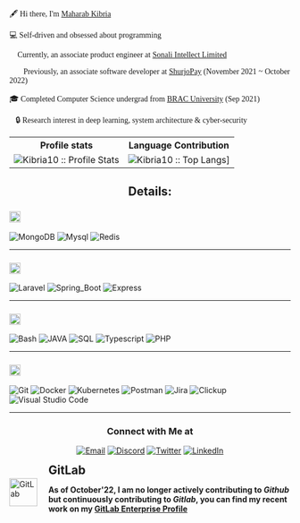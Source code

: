 <span style="font-family:serif;">

   🖋️ Hi there, I'm [Maharab Kibria](https://kibria10.github.io/portfolio/)


   💻 Self-driven and obsessed about programming 


   💼 Currently, an associate product engineer at [Sonali Intellect Limited](https://www.sonaliintellect.com/)


   👨‍💻 Previously, an associate software developer at [ShurjoPay](https://shurjopay.com.bd/) (November 2021 ~ October 2022)


   🎓 Completed Computer Science undergrad from [BRAC University](https://www.bracu.ac.bd/) (Sep 2021) 


   🤖🔒 Research interest in deep learning, system architecture & cyber-security 

</span>


<p align="center">
   <table>
      <tr>
       <th>Profile stats  </th>
       <th>Language Contribution</th>
      </tr>
      <tr>
       <td><img alt="Kibria10 :: Profile Stats" src="https://github-readme-stats.vercel.app/api?username=Kibria10&&count_private=true&show_icons=true&theme=jolly"> </td>
       <td><img alt="Kibria10 :: Top Langs]" src="https://github-readme-stats.vercel.app/api/top-langs/?username=Kibria10&count_private=true&langs_count=10&theme=jolly&layout=compact&hide=jupyter%20notebook,html,css,blade,scss,less"> </td>
      </tr>
   </table>
</p>

<h2 align="center">Details:</h2>
<!--START_SECTION:learn-->
<h3><img height="20px" src="https://img.shields.io/badge/Database-979a9b"/></h3>
<span><img src="https://img.shields.io/badge/-MongoDB-black?style=flat-square&amp;logo=MongoDB" alt="MongoDB"/></span>
<span><img src="https://img.shields.io/badge/-Mysql-black?style=flat-square&amp;logo=Mysql" alt="Mysql"/></span>
<span><img src="https://img.shields.io/badge/-Redis-black?style=flat-square&amp;logo=Redis" alt="Redis"/></span>
<hr>
<h3><img height="20px" src="https://img.shields.io/badge/Framework-695b55"/></h3>
<span><img src="https://img.shields.io/badge/-Laravel-black?style=flat-square&amp;logo=Laravel" alt="Laravel"/></span>
<span><img src="https://img.shields.io/badge/-Spring_Boot-black?style=flat-square&amp;logo=Spring_Boot" alt="Spring_Boot"/></span>
<span><img src="https://img.shields.io/badge/-Express-black?style=flat-square&amp;logo=Express" alt="Express"/></span>
<hr>
<h3><img height="20px" src="https://img.shields.io/badge/Language-467870"/></h3>
<span><img src="https://img.shields.io/badge/-Bash-black?style=flat-square&amp;logo=Bash" alt="Bash"/></span>
<span><img src="https://img.shields.io/badge/-Java-black?style=flat-square&amp;logo=JAVA" alt="JAVA"/></span>
<span><img src="https://img.shields.io/badge/-SQL-black?style=flat-square&amp;logo=SQL" alt="SQL"/></span>
<span><img src="https://img.shields.io/badge/-Typescript-black?style=flat-square&amp;logo=Typescript" alt="Typescript"/></span>
<span><img src="https://img.shields.io/badge/-Php-black?style=flat-square&amp;logo=PHP" alt="PHP"/></span>
<hr>
<h3><img height="20px" src="https://img.shields.io/badge/Tools-6c598f"/></h3>
<span><img src="https://img.shields.io/badge/-Git-black?style=flat-square&amp;logo=Git" alt="Git"/></span>
<span><img src="https://img.shields.io/badge/-Docker-black?style=flat-square&amp;logo=Docker" alt="Docker"/></span>
<span><img src="https://img.shields.io/badge/-Kubernetes-black?style=flat-square&amp;logo=Kubernetes" alt="Kubernetes"/></span>
<span><img src="https://img.shields.io/badge/-Postman-black?style=flat-square&amp;logo=Postman" alt="Postman"/></span>
<span><img src="https://img.shields.io/badge/-Jira-black?style=flat-square&amp;logo=Jira" alt="Jira"/></span>
<span><img src="https://img.shields.io/badge/-Clickup-black?style=flat-square&amp;logo=Clickup" alt="Clickup"/></span>
<span><img src="https://img.shields.io/badge/-Visual%20Studio%20Code-black?style=flat-square&amp;logo=Visual%20Studio%20Code" alt="Visual Studio Code"/></span>
<hr>
<!--END_SECTION:learn-->
<h3 align="center"> Connect with Me at </h3>

<p align="center">
<a href="mailto:junakkibria56@gmail.com"><img alt="Email" src="https://img.shields.io/badge/Gmail-junakkibria56@gmail.com-red?style=flat&logo=gmail"></a>
<a href="https://discord.com/"><img alt="Discord" src="https://img.shields.io/badge/Discord-<BoJack/>%239606-red?style=flat&logo=discord"></a>
<a href="https://twitter.com/JunakKibria"><img alt="Twitter" src="https://img.shields.io/badge/Twitter-Maharab Kibria-blue?style=flat&logo=twitter"></a>
<a href="https://www.linkedin.com/in/junak-kibria/"><img alt="LinkedIn" src="https://img.shields.io/badge/LinkedIn-Maharab Kibria-blue?style=flat&logo=linkedin"></a>
</p>

   <div style="display: flex; align-items: center;">
  <img src="https://img.icons8.com/color/96/000000/gitlab.png" width="50" height="50" alt="GitLab" style="margin-right: 20px;">
  <div>
    <h2 style="margin: 0;">GitLab</h2>
    <p><b>As of October'22, I am no longer actively contributing to <i>Github</i> but continuously contributing to <i>Gitlab</i>, you can find my recent work on my <a href="https://gitlab.sonaliintellect.com/maharab.kibria">GitLab Enterprise Profile</a><b></p>
